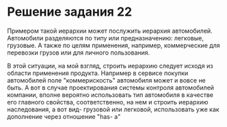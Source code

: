 # Решение задания 22


Примером такой иерархии может послужить иерархия автомобилей. Автомобили разделяются по типу или предназначению: легковые, грузовые. А также по целям применения, например, коммерческие для перевозки грузов или для личного пользования.

В этой ситуации, на мой взгляд, строить иерархию следует исходя из области применения продукта. Например в сервисе покупки автомобилей поле "коммерискость" автомобиля может и вовсе не быть. А вот в случае проектирования системы контроля автомобилей компании, вполне вероятно использовать тип автомобиля в качестве его главного свойства, соответственно, на нем и строить иерархию наследования, а вот вид- грузовой или легковой, использовать уже как дополнение через отношение "has- a"
